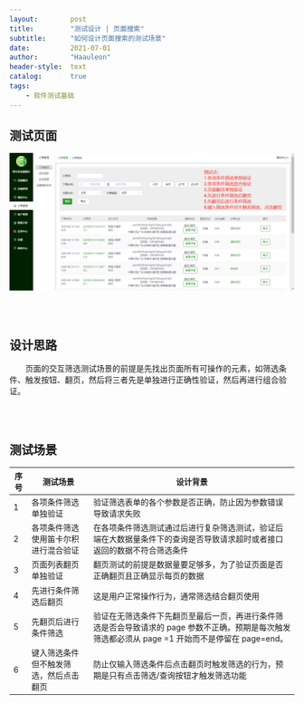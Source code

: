 ```yaml
---
layout:        post
title:         "测试设计 | 页面搜索"
subtitle:      "如何设计页面搜索的测试场景"
date:          2021-07-01
author:        "Haauleon"
header-style:  text
catalog:       true
tags:
    - 软件测试基础
---
```


## 测试页面
![](\img\in-post\post-test-base\2021-07-01-testing-search-1.png)

<br><br>

## 设计思路
&emsp;&emsp;页面的交互筛选测试场景的前提是先找出页面所有可操作的元素，如筛选条件、触发按钮、翻页，然后将三者先是单独进行正确性验证，然后再进行组合验证。

<br><br>

## 测试场景

|序号|测试场景|设计背景|
|---|---|---|
|1|各项条件筛选单独验证|验证筛选表单的各个参数是否正确，防止因为参数错误导致请求失败|
|2|各项条件筛选使用笛卡尔积进行混合验证|在各项条件筛选测试通过后进行复杂筛选测试，验证后端在大数据量条件下的查询是否导致请求超时或者接口返回的数据不符合筛选条件|
|3|页面列表翻页单独验证|翻页测试的前提是数据量要足够多，为了验证页面是否正确翻页且正确显示每页的数据|
|4|先进行条件筛选后翻页|这是用户正常操作行为，通常筛选结合翻页使用|
|5|先翻页后进行条件筛选|验证在无筛选条件下先翻页至最后一页，再进行条件筛选是否会导致请求的 page 参数不正确。预期是每次触发筛选都必须从 page =1 开始而不是停留在 page=end。|
|6|键入筛选条件但不触发筛选，然后点击翻页|防止仅输入筛选条件后点击翻页时触发筛选的行为，预期是只有点击筛选/查询按钮才触发筛选功能|